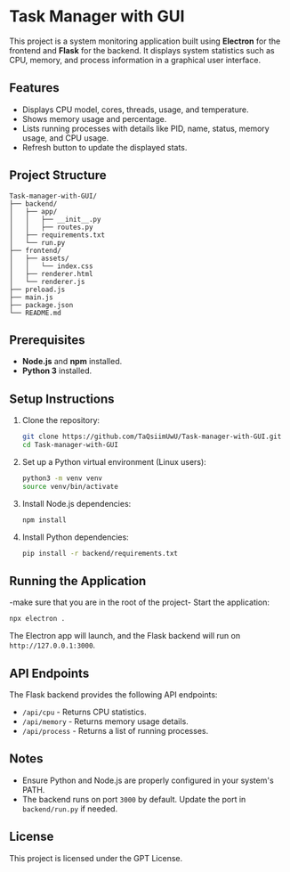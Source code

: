 # Task Manager with GUI

This project is a system monitoring application built using **Electron** for the frontend and **Flask** for the backend. It displays system statistics such as CPU, memory, and process information in a graphical user interface.

## Features

- Displays CPU model, cores, threads, usage, and temperature.
- Shows memory usage and percentage.
- Lists running processes with details like PID, name, status, memory usage, and CPU usage.
- Refresh button to update the displayed stats.

## Project Structure

```
Task-manager-with-GUI/
├── backend/
│   ├── app/
│   │   ├── __init__.py
│   │   ├── routes.py
│   ├── requirements.txt
│   └── run.py
├── frontend/
│   ├── assets/
│   │   └── index.css
│   ├── renderer.html
│   └── renderer.js
├── preload.js
├── main.js
├── package.json
└── README.md
```

## Prerequisites

- **Node.js** and **npm** installed.
- **Python 3** installed.


## Setup Instructions

1. Clone the repository:
   ```bash
   git clone https://github.com/TaQsiimUwU/Task-manager-with-GUI.git
   cd Task-manager-with-GUI
   ```

2. Set up a Python virtual environment (Linux users):
   ```bash
   python3 -m venv venv
   source venv/bin/activate
   ```

3. Install Node.js dependencies:
   ```bash
   npm install
   ```

4. Install Python dependencies:
   ```bash
   pip install -r backend/requirements.txt
   ```

## Running the Application
-make sure that you are in the root of the project-
 Start the application:
   ```bash
   npx electron .
   ```

 The Electron app will launch, and the Flask backend will run on `http://127.0.0.1:3000`.

## API Endpoints

The Flask backend provides the following API endpoints:

- `/api/cpu` - Returns CPU statistics.
- `/api/memory` - Returns memory usage details.
- `/api/process` - Returns a list of running processes.


## Notes

- Ensure Python and Node.js are properly configured in your system's PATH.
- The backend runs on port `3000` by default. Update the port in `backend/run.py` if needed.

## License

This project is licensed under the GPT License.
